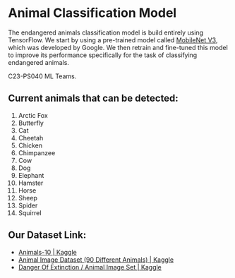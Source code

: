 # Animal Classification Model

The endangered animals classification model is build entirely using TensorFlow. We start by using a pre-trained model called [MobileNet V3](https://tfhub.dev/google/imagenet/mobilenet_v3_small_100_224/classification/5), which was developed by Google. We then retrain and fine-tuned this model to improve its performance specifically for the task of classifying endangered animals.

C23-PS040 ML Teams.

## Current animals that can be detected:
1. Arctic Fox
2. Butterfly
3. Cat
4. Cheetah
5. Chicken
6. Chimpanzee
7. Cow
8. Dog
9. Elephant
10. Hamster
11. Horse
12. Sheep
13. Spider
14. Squirrel

## Our Dataset Link:
- [Animals-10 | Kaggle ](https://www.kaggle.com/datasets/alessiocorrado99/animals10)
- [Animal Image Dataset (90 Different Animals) | Kaggle](https://www.kaggle.com/datasets/iamsouravbanerjee/animal-image-dataset-90-different-animals)
- [Danger Of Extinction / Animal Image Set | Kaggle](https://www.kaggle.com/datasets/brsdincer/danger-of-extinction-animal-image-set)

